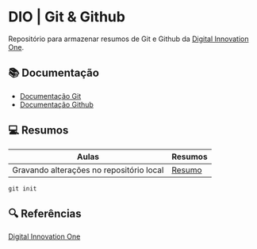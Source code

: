 # DIO | Git & Github

Repositório para armazenar resumos de Git e Github da [Digital Innovation One](https://dio.me).

## 📚 Documentação
- [Documentação Git](https://git-scm.com/doc)
- [Documentação Github](https://docs.github.com)

## 💻 Resumos
|Aulas|Resumos|
|-|-|
|Gravando alterações no repositório local|[Resumo]()|

```
git init
```

## 🔍 Referências
[Digital Innovation One](https://dio.me)
